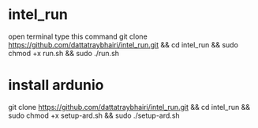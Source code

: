 # intel_run
open terminal type this command
git clone https://github.com/dattatraybhairi/intel_run.git && cd intel_run && sudo chmod +x run.sh && sudo ./run.sh

# install ardunio 
git clone https://github.com/dattatraybhairi/intel_run.git && cd intel_run && sudo chmod +x setup-ard.sh && sudo ./setup-ard.sh
